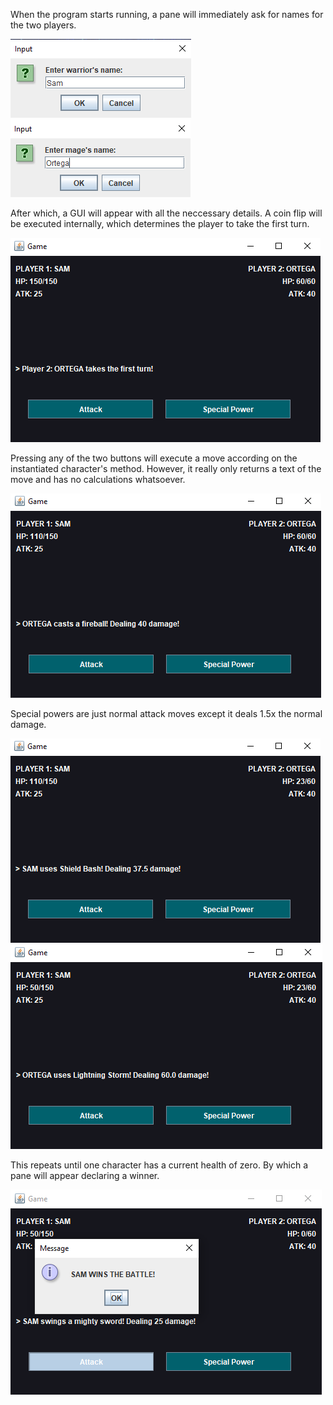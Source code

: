
When the program starts running, a pane will immediately ask
for names for the two players.

![Annotation 2025-08-26 142511.png](images%2FAnnotation%202025-08-26%20142511.png)
![Annotation 2025-08-26 142536.png](images%2FAnnotation%202025-08-26%20142536.png)

After which, a GUI will appear with all the neccessary details.
A coin flip will be executed internally, which determines the player to take the first turn.

![Annotation 2025-08-26 142601.png](images%2FAnnotation%202025-08-26%20142601.png)

Pressing any of the two buttons will execute a move according on the instantiated character's method. 
However, it really only returns a text of the move and has no calculations whatsoever. 

![Annotation 2025-08-26 142637.png](images%2FAnnotation%202025-08-26%20142637.png)

Special powers are just normal attack moves except it deals 1.5x the normal damage.

![Annotation 2025-08-26 142713.png](images%2FAnnotation%202025-08-26%20142713.png)
![Annotation 2025-08-26 142737.png](images%2FAnnotation%202025-08-26%20142737.png)

This repeats until one character has a current health of zero. By which a pane will appear declaring a winner.

![Annotation 2025-08-26 142802.png](images%2FAnnotation%202025-08-26%20142802.png)